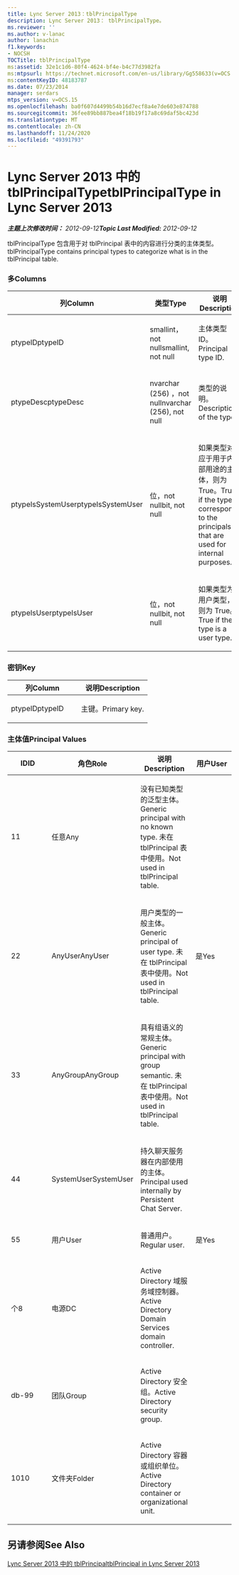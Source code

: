 ```yaml
---
title: Lync Server 2013：tblPrincipalType
description: Lync Server 2013： tblPrincipalType。
ms.reviewer: ''
ms.author: v-lanac
author: lanachin
f1.keywords:
- NOCSH
TOCTitle: tblPrincipalType
ms:assetid: 32e1c1d6-80f4-4624-bf4e-b4c77d3982fa
ms:mtpsurl: https://technet.microsoft.com/en-us/library/Gg558633(v=OCS.15)
ms:contentKeyID: 48183787
ms.date: 07/23/2014
manager: serdars
mtps_version: v=OCS.15
ms.openlocfilehash: ba0f607d4499b54b16d7ecf8a4e7de603e874788
ms.sourcegitcommit: 36fee89bb887bea4f18b19f17a8c69daf5bc423d
ms.translationtype: MT
ms.contentlocale: zh-CN
ms.lasthandoff: 11/24/2020
ms.locfileid: "49391793"
---
```

# <a name="tblprincipaltype-in-lync-server-2013"></a><span data-ttu-id="a201c-103">Lync Server 2013 中的 tblPrincipalType</span><span class="sxs-lookup"><span data-stu-id="a201c-103">tblPrincipalType in Lync Server 2013</span></span>

<div data-xmlns="http://www.w3.org/1999/xhtml">

<div class="topic" data-xmlns="http://www.w3.org/1999/xhtml" data-msxsl="urn:schemas-microsoft-com:xslt" data-cs="https://msdn.microsoft.com/">

<div data-asp="https://msdn2.microsoft.com/asp">



</div>

<div id="mainSection">

<div id="mainBody"><span data-ttu-id="a201c-104">

<span> </span></span><span class="sxs-lookup"><span data-stu-id="a201c-104">

<span> </span></span></span>

<span data-ttu-id="a201c-105">_**主题上次修改时间：** 2012-09-12_</span><span class="sxs-lookup"><span data-stu-id="a201c-105">_**Topic Last Modified:** 2012-09-12_</span></span>

<span data-ttu-id="a201c-106">tblPrincipalType 包含用于对 tblPrincipal 表中的内容进行分类的主体类型。</span><span class="sxs-lookup"><span data-stu-id="a201c-106">tblPrincipalType contains principal types to categorize what is in the tblPrincipal table.</span></span>

### <a name="columns"></a><span data-ttu-id="a201c-107">多</span><span class="sxs-lookup"><span data-stu-id="a201c-107">Columns</span></span>

<table>
<colgroup>
<col style="width: 33%" />
<col style="width: 33%" />
<col style="width: 33%" />
</colgroup>
<thead>
<tr class="header">
<th><span data-ttu-id="a201c-108">列</span><span class="sxs-lookup"><span data-stu-id="a201c-108">Column</span></span></th>
<th><span data-ttu-id="a201c-109">类型</span><span class="sxs-lookup"><span data-stu-id="a201c-109">Type</span></span></th>
<th><span data-ttu-id="a201c-110">说明</span><span class="sxs-lookup"><span data-stu-id="a201c-110">Description</span></span></th>
</tr>
</thead>
<tbody>
<tr class="odd">
<td><p><span data-ttu-id="a201c-111">ptypeID</span><span class="sxs-lookup"><span data-stu-id="a201c-111">ptypeID</span></span></p></td>
<td><p><span data-ttu-id="a201c-112">smallint，not null</span><span class="sxs-lookup"><span data-stu-id="a201c-112">smallint, not null</span></span></p></td>
<td><p><span data-ttu-id="a201c-113">主体类型 ID。</span><span class="sxs-lookup"><span data-stu-id="a201c-113">Principal type ID.</span></span></p></td>
</tr>
<tr class="even">
<td><p><span data-ttu-id="a201c-114">ptypeDesc</span><span class="sxs-lookup"><span data-stu-id="a201c-114">ptypeDesc</span></span></p></td>
<td><p><span data-ttu-id="a201c-115">nvarchar (256) ，not null</span><span class="sxs-lookup"><span data-stu-id="a201c-115">nvarchar (256), not null</span></span></p></td>
<td><p><span data-ttu-id="a201c-116">类型的说明。</span><span class="sxs-lookup"><span data-stu-id="a201c-116">Description of the type.</span></span></p></td>
</tr>
<tr class="odd">
<td><p><span data-ttu-id="a201c-117">ptypeIsSystemUser</span><span class="sxs-lookup"><span data-stu-id="a201c-117">ptypeIsSystemUser</span></span></p></td>
<td><p><span data-ttu-id="a201c-118">位，not null</span><span class="sxs-lookup"><span data-stu-id="a201c-118">bit, not null</span></span></p></td>
<td><p><span data-ttu-id="a201c-119">如果类型对应于用于内部用途的主体，则为 True。</span><span class="sxs-lookup"><span data-stu-id="a201c-119">True if the type corresponds to the principals that are used for internal purposes.</span></span></p></td>
</tr>
<tr class="even">
<td><p><span data-ttu-id="a201c-120">ptypeIsUser</span><span class="sxs-lookup"><span data-stu-id="a201c-120">ptypeIsUser</span></span></p></td>
<td><p><span data-ttu-id="a201c-121">位，not null</span><span class="sxs-lookup"><span data-stu-id="a201c-121">bit, not null</span></span></p></td>
<td><p><span data-ttu-id="a201c-122">如果类型为用户类型，则为 True。</span><span class="sxs-lookup"><span data-stu-id="a201c-122">True if the type is a user type.</span></span></p></td>
</tr>
</tbody>
</table>


### <a name="key"></a><span data-ttu-id="a201c-123">密钥</span><span class="sxs-lookup"><span data-stu-id="a201c-123">Key</span></span>

<table>
<colgroup>
<col style="width: 50%" />
<col style="width: 50%" />
</colgroup>
<thead>
<tr class="header">
<th><span data-ttu-id="a201c-124">列</span><span class="sxs-lookup"><span data-stu-id="a201c-124">Column</span></span></th>
<th><span data-ttu-id="a201c-125">说明</span><span class="sxs-lookup"><span data-stu-id="a201c-125">Description</span></span></th>
</tr>
</thead>
<tbody>
<tr class="odd">
<td><p><span data-ttu-id="a201c-126">ptypeID</span><span class="sxs-lookup"><span data-stu-id="a201c-126">ptypeID</span></span></p></td>
<td><p><span data-ttu-id="a201c-127">主键。</span><span class="sxs-lookup"><span data-stu-id="a201c-127">Primary key.</span></span></p></td>
</tr>
</tbody>
</table>


### <a name="principal-values"></a><span data-ttu-id="a201c-128">主体值</span><span class="sxs-lookup"><span data-stu-id="a201c-128">Principal Values</span></span>

<table>
<colgroup>
<col style="width: 25%" />
<col style="width: 25%" />
<col style="width: 25%" />
<col style="width: 25%" />
</colgroup>
<thead>
<tr class="header">
<th><span data-ttu-id="a201c-129">ID</span><span class="sxs-lookup"><span data-stu-id="a201c-129">ID</span></span></th>
<th><span data-ttu-id="a201c-130">角色</span><span class="sxs-lookup"><span data-stu-id="a201c-130">Role</span></span></th>
<th><span data-ttu-id="a201c-131">说明</span><span class="sxs-lookup"><span data-stu-id="a201c-131">Description</span></span></th>
<th><span data-ttu-id="a201c-132">用户</span><span class="sxs-lookup"><span data-stu-id="a201c-132">User</span></span></th>
</tr>
</thead>
<tbody>
<tr class="odd">
<td><p><span data-ttu-id="a201c-133">1</span><span class="sxs-lookup"><span data-stu-id="a201c-133">1</span></span></p></td>
<td><p><span data-ttu-id="a201c-134">任意</span><span class="sxs-lookup"><span data-stu-id="a201c-134">Any</span></span></p></td>
<td><p><span data-ttu-id="a201c-135">没有已知类型的泛型主体。</span><span class="sxs-lookup"><span data-stu-id="a201c-135">Generic principal with no known type.</span></span> <span data-ttu-id="a201c-136">未在 tblPrincipal 表中使用。</span><span class="sxs-lookup"><span data-stu-id="a201c-136">Not used in tblPrincipal table.</span></span></p></td>
<td></td>
</tr>
<tr class="even">
<td><p><span data-ttu-id="a201c-137">2</span><span class="sxs-lookup"><span data-stu-id="a201c-137">2</span></span></p></td>
<td><p><span data-ttu-id="a201c-138">AnyUser</span><span class="sxs-lookup"><span data-stu-id="a201c-138">AnyUser</span></span></p></td>
<td><p><span data-ttu-id="a201c-139">用户类型的一般主体。</span><span class="sxs-lookup"><span data-stu-id="a201c-139">Generic principal of user type.</span></span> <span data-ttu-id="a201c-140">未在 tblPrincipal 表中使用。</span><span class="sxs-lookup"><span data-stu-id="a201c-140">Not used in tblPrincipal table.</span></span></p></td>
<td><p><span data-ttu-id="a201c-141">是</span><span class="sxs-lookup"><span data-stu-id="a201c-141">Yes</span></span></p></td>
</tr>
<tr class="odd">
<td><p><span data-ttu-id="a201c-142">3</span><span class="sxs-lookup"><span data-stu-id="a201c-142">3</span></span></p></td>
<td><p><span data-ttu-id="a201c-143">AnyGroup</span><span class="sxs-lookup"><span data-stu-id="a201c-143">AnyGroup</span></span></p></td>
<td><p><span data-ttu-id="a201c-144">具有组语义的常规主体。</span><span class="sxs-lookup"><span data-stu-id="a201c-144">Generic principal with group semantic.</span></span> <span data-ttu-id="a201c-145">未在 tblPrincipal 表中使用。</span><span class="sxs-lookup"><span data-stu-id="a201c-145">Not used in tblPrincipal table.</span></span></p></td>
<td></td>
</tr>
<tr class="even">
<td><p><span data-ttu-id="a201c-146">4</span><span class="sxs-lookup"><span data-stu-id="a201c-146">4</span></span></p></td>
<td><p><span data-ttu-id="a201c-147">SystemUser</span><span class="sxs-lookup"><span data-stu-id="a201c-147">SystemUser</span></span></p></td>
<td><p><span data-ttu-id="a201c-148">持久聊天服务器在内部使用的主体。</span><span class="sxs-lookup"><span data-stu-id="a201c-148">Principal used internally by Persistent Chat Server.</span></span></p></td>
<td></td>
</tr>
<tr class="odd">
<td><p><span data-ttu-id="a201c-149">5</span><span class="sxs-lookup"><span data-stu-id="a201c-149">5</span></span></p></td>
<td><p><span data-ttu-id="a201c-150">用户</span><span class="sxs-lookup"><span data-stu-id="a201c-150">User</span></span></p></td>
<td><p><span data-ttu-id="a201c-151">普通用户。</span><span class="sxs-lookup"><span data-stu-id="a201c-151">Regular user.</span></span></p></td>
<td><p><span data-ttu-id="a201c-152">是</span><span class="sxs-lookup"><span data-stu-id="a201c-152">Yes</span></span></p></td>
</tr>
<tr class="even">
<td><p><span data-ttu-id="a201c-153">个</span><span class="sxs-lookup"><span data-stu-id="a201c-153">8</span></span></p></td>
<td><p><span data-ttu-id="a201c-154">电源</span><span class="sxs-lookup"><span data-stu-id="a201c-154">DC</span></span></p></td>
<td><p><span data-ttu-id="a201c-155">Active Directory 域服务域控制器。</span><span class="sxs-lookup"><span data-stu-id="a201c-155">Active Directory Domain Services domain controller.</span></span></p></td>
<td></td>
</tr>
<tr class="odd">
<td><p><span data-ttu-id="a201c-156">db-9</span><span class="sxs-lookup"><span data-stu-id="a201c-156">9</span></span></p></td>
<td><p><span data-ttu-id="a201c-157">团队</span><span class="sxs-lookup"><span data-stu-id="a201c-157">Group</span></span></p></td>
<td><p><span data-ttu-id="a201c-158">Active Directory 安全组。</span><span class="sxs-lookup"><span data-stu-id="a201c-158">Active Directory security group.</span></span></p></td>
<td></td>
</tr>
<tr class="even">
<td><p><span data-ttu-id="a201c-159">10</span><span class="sxs-lookup"><span data-stu-id="a201c-159">10</span></span></p></td>
<td><p><span data-ttu-id="a201c-160">文件夹</span><span class="sxs-lookup"><span data-stu-id="a201c-160">Folder</span></span></p></td>
<td><p><span data-ttu-id="a201c-161">Active Directory 容器或组织单位。</span><span class="sxs-lookup"><span data-stu-id="a201c-161">Active Directory container or organizational unit.</span></span></p></td>
<td></td>
</tr>
</tbody>
</table>


<div>

## <a name="see-also"></a><span data-ttu-id="a201c-162">另请参阅</span><span class="sxs-lookup"><span data-stu-id="a201c-162">See Also</span></span>


[<span data-ttu-id="a201c-163">Lync Server 2013 中的 tblPrincipal</span><span class="sxs-lookup"><span data-stu-id="a201c-163">tblPrincipal in Lync Server 2013</span></span>](lync-server-2013-tblprincipal.md)  
  

<span data-ttu-id="a201c-164"></div>

</div>

<span> </span>

</div>

</div>

</span><span class="sxs-lookup"><span data-stu-id="a201c-164"></div>

</div>

<span> </span>

</div>

</div>

</span></span></div>

